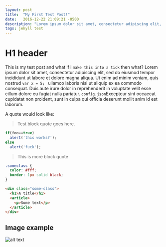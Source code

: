 ```yaml
---
layout: post
title:  "My First Test Post!"
date:   2016-12-22 21:09:21 -0500
description: "Lorem ipsum dolor sit amet, consectetur adipiscing elit, sed do eiusmod tempor incididunt ut labore et dolore magna aliqua. Ut enim ad minim veniam, quis nostrud exercitation ullamco laboris"
tags: jekyll test
---
```


# H1 header

This is my test post and what if i `make this into a tick` then what?
Lorem ipsum dolor sit amet, consectetur adipiscing elit, sed do eiusmod tempor incididunt ut labore et dolore magna aliqua. Ut enim ad minim veniam, quis nostrud `var x = 5; ` ullamco laboris nisi ut aliquip ex ea commodo consequat. Duis aute irure dolor in reprehenderit in voluptate velit esse cillum dolore eu fugiat nulla pariatur. `config.json`Excepteur sint occaecat cupidatat non proident, sunt in culpa qui officia deserunt mollit anim id est laborum.

A quote would look like:
> Test block quote goes here.

```javascript
if(foo==true)
  alert('this works?');
else
  alert('fuck');
```

> This is more block quote

```css
.someclass { 
  color: #fff;
  border: 1px solid black; 
}
```

```html
<div class="some-class">
  <h1>A title</h1>
  <article>
    <p>Some text</p>
  </article>
</div>
```

## Image example
![alt text](https://static.pexels.com/photos/67112/pexels-photo-67112.jpeg "Stock Photo")
